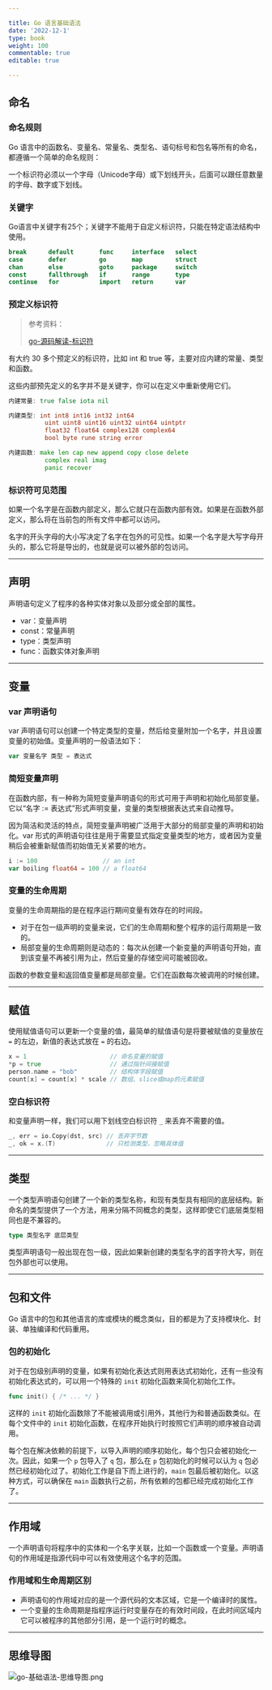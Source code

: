 ```yaml
---

title: Go 语言基础语法
date: '2022-12-1'
type: book
weight: 100
commentable: true
editable: true

---
```


## 命名

### 命名规则

Go 语言中的函数名、变量名、常量名、类型名、语句标号和包名等所有的命名，都遵循一个简单的命名规则：

一个标识符必须以一个字母（Unicode字母）或下划线开头，后面可以跟任意数量的字母、数字或下划线。

### 关键字

Go语言中关键字有25个；关键字不能用于自定义标识符，只能在特定语法结构中使用。

```go
break      default       func     interface   select
case       defer         go       map         struct
chan       else          goto     package     switch
const      fallthrough   if       range       type
continue   for           import   return      var
```

### 预定义标识符

> 参考资料：
> 
> [go-源码解读-标识符](https://golangstudy.tech/course/golang/go-源码解读-标识符/)

有大约 30 多个预定义的标识符，比如 int 和 true 等，主要对应内建的常量、类型和函数。

这些内部预先定义的名字并不是关键字，你可以在定义中重新使用它们。

```go
内建常量: true false iota nil

内建类型: int int8 int16 int32 int64
          uint uint8 uint16 uint32 uint64 uintptr
          float32 float64 complex128 complex64
          bool byte rune string error

内建函数: make len cap new append copy close delete
          complex real imag
          panic recover
```

### 标识符可见范围

如果一个名字是在函数内部定义，那么它就只在函数内部有效。如果是在函数外部定义，那么将在当前包的所有文件中都可以访问。

名字的开头字母的大小写决定了名字在包外的可见性。如果一个名字是大写字母开头的，那么它将是导出的，也就是说可以被外部的包访问。

---

## 声明

声明语句定义了程序的各种实体对象以及部分或全部的属性。

- var：变量声明
- const：常量声明
- type：类型声明
- func：函数实体对象声明

---

## 变量

### var 声明语句

var 声明语句可以创建一个特定类型的变量，然后给变量附加一个名字，并且设置变量的初始值。变量声明的一般语法如下：

```go
var 变量名字 类型 = 表达式
```

### 简短变量声明

在函数内部，有一种称为简短变量声明语句的形式可用于声明和初始化局部变量。它以“名字 := 表达式”形式声明变量，变量的类型根据表达式来自动推导。

因为简洁和灵活的特点，简短变量声明被广泛用于大部分的局部变量的声明和初始化。var 形式的声明语句往往是用于需要显式指定变量类型的地方，或者因为变量稍后会被重新赋值而初始值无关紧要的地方。

```go
i := 100                  // an int
var boiling float64 = 100 // a float64
```

### 变量的生命周期

变量的生命周期指的是在程序运行期间变量有效存在的时间段。

- 对于在包一级声明的变量来说，它们的生命周期和整个程序的运行周期是一致的。
- 局部变量的生命周期则是动态的：每次从创建一个新变量的声明语句开始，直到该变量不再被引用为止，然后变量的存储空间可能被回收。

函数的参数变量和返回值变量都是局部变量。它们在函数每次被调用的时候创建。

---

## 赋值

使用赋值语句可以更新一个变量的值，最简单的赋值语句是将要被赋值的变量放在 `=` 的左边，新值的表达式放在 `=` 的右边。

```go
x = 1                       // 命名变量的赋值
*p = true                   // 通过指针间接赋值
person.name = "bob"         // 结构体字段赋值
count[x] = count[x] * scale // 数组、slice或map的元素赋值
```

### 空白标识符

和变量声明一样，我们可以用下划线空白标识符 `_` 来丢弃不需要的值。

```go
_, err = io.Copy(dst, src) // 丢弃字节数
_, ok = x.(T)              // 只检测类型，忽略具体值
```

---

## 类型

一个类型声明语句创建了一个新的类型名称，和现有类型具有相同的底层结构。新命名的类型提供了一个方法，用来分隔不同概念的类型，这样即使它们底层类型相同也是不兼容的。

```go
type 类型名字 底层类型
```

类型声明语句一般出现在包一级，因此如果新创建的类型名字的首字符大写，则在包外部也可以使用。

---

## 包和文件

Go 语言中的包和其他语言的库或模块的概念类似，目的都是为了支持模块化、封装、单独编译和代码重用。

### 包的初始化

对于在包级别声明的变量，如果有初始化表达式则用表达式初始化，还有一些没有初始化表达式的，可以用一个特殊的 `init` 初始化函数来简化初始化工作。

```go
func init() { /* ... */ }
```

这样的 `init` 初始化函数除了不能被调用或引用外，其他行为和普通函数类似。在每个文件中的 `init` 初始化函数，在程序开始执行时按照它们声明的顺序被自动调用。

每个包在解决依赖的前提下，以导入声明的顺序初始化，每个包只会被初始化一次。因此，如果一个 `p` 包导入了 `q` 包，那么在 `p` 包初始化的时候可以认为 `q` 包必然已经初始化过了。初始化工作是自下而上进行的，`main` 包最后被初始化。以这种方式，可以确保在 `main` 函数执行之前，所有依赖的包都已经完成初始化工作了。

---

## 作用域

一个声明语句将程序中的实体和一个名字关联，比如一个函数或一个变量。声明语句的作用域是指源代码中可以有效使用这个名字的范围。

### 作用域和生命周期区别

- 声明语句的作用域对应的是一个源代码的文本区域，它是一个编译时的属性。
- 一个变量的生命周期是指程序运行时变量存在的有效时间段，在此时间区域内它可以被程序的其他部分引用，是一个运行时的概念。

---

## 思维导图

![go-基础语法-思维导图.png](https://cnymw.github.io/GolangStudy/docs/go-基础语法/go-基础语法-思维导图.png)